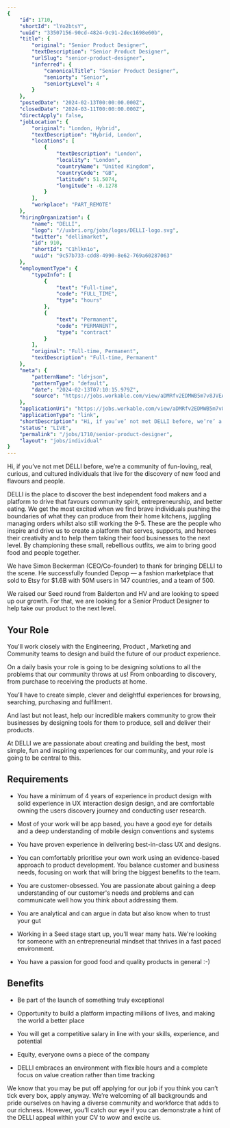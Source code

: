 ```yaml
---
{
	"id": 1710,
	"shortId": "lYo2btsY",
	"uuid": "33507156-90cd-4824-9c91-2dec1698e60b",
	"title": {
		"original": "Senior Product Designer",
		"textDescription": "Senior Product Designer",
		"urlSlug": "senior-product-designer",
		"inferred": {
			"canonicalTitle": "Senior Product Designer",
			"seniorty": "Senior",
			"seniortyLevel": 4
		}
	},
	"postedDate": "2024-02-13T00:00:00.000Z",
	"closedDate": "2024-03-11T00:00:00.000Z",
	"directApply": false,
	"jobLocation": {
		"original": "London, Hybrid",
		"textDescription": "Hybrid, London",
		"locations": [
			{
				"textDescription": "London",
				"locality": "London",
				"countryName": "United Kingdom",
				"countryCode": "GB",
				"latitude": 51.5074,
				"longitude": -0.1278
			}
		],
		"workplace": "PART_REMOTE"
	},
	"hiringOrganization": {
		"name": "DELLI",
		"logo": "//uxbri.org/jobs/logos/DELLI-logo.svg",
		"twitter": "dellimarket",
		"id": 910,
		"shortId": "C1hlkn1o",
		"uuid": "9c57b733-cdd8-4990-8e62-769a60287063"
	},
	"employmentType": {
		"typeInfo": [
			{
				"text": "Full-time",
				"code": "FULL_TIME",
				"type": "hours"
			},
			{
				"text": "Permanent",
				"code": "PERMANENT",
				"type": "contract"
			}
		],
		"original": "Full-time, Permanent",
		"textDescription": "Full-time, Permanent"
	},
	"meta": {
		"patternName": "ld+json",
		"patternType": "default",
		"date": "2024-02-13T07:10:15.979Z",
		"source": "https://jobs.workable.com/view/aDMRfv2EDMWB5m7v8JVEAh/hybrid-senior-product-designer-in-london-at-delli"
	},
	"applicationUri": "https://jobs.workable.com/view/aDMRfv2EDMWB5m7v8JVEAh/hybrid-senior-product-designer-in-london-at-delli",
	"applicationType": "link",
	"shortDescription": "Hi, if you’ve’ not met DELLI before, we’re’ a community of fun-loving-, real, curious, and cultured individuals that live for the discovery of new food and flavours and people. DELLI is the place to",
	"status": "LIVE",
	"permalink": "/jobs/1710/senior-product-designer",
	"layout": "jobs/individual"
}
---
```

<p>Hi, if you’ve not met DELLI before, we’re a community of fun-loving, real, curious, and cultured individuals that live for the discovery of new food and flavours and people.</p><p>DELLI is the place to discover the best independent food makers and a platform to drive that favours community spirit, entrepreneurship, and better eating. We get the most excited when we find brave individuals pushing the boundaries of what they can produce from their home kitchens, juggling managing orders whilst also still working the 9-5. These are the people who inspire and drive us to create a platform that serves, supports, and heroes their creativity and to help them taking their food businesses to the next level. By championing these small, rebellious outfits, we aim to bring good food and people together.</p><p>We have Simon Beckerman (CEO/Co-founder) to thank for bringing DELLI to the scene. He successfully founded Depop — a fashion marketplace that sold to Etsy for $1.6B with 50M users in 147 countries, and a team of 500.</p><p>We raised our Seed round from Balderton and HV and are looking to speed up our growth. For that, we are looking for a Senior Product Designer to help take our product to the next level.</p><h2>Your Role</h2><p>You'll work closely with the Engineering, Product , Marketing and Community teams to design and build the future of our product experience.</p><p>On a daily basis your role is going to be designing solutions to all the problems that our community throws at us! From onboarding to discovery, from purchase to receiving the products at home.</p><p>You’ll have to create simple, clever and delightful experiences for browsing, searching, purchasing and fulfilment.</p><p>And last but not least, help our incredible makers community to grow their businesses by designing tools for them to produce, sell and deliver their products.</p><p>At DELLI we are passionate about creating and building the best, most simple, fun and inspiring experiences for our community, and your role is going to be central to this.</p><h2>Requirements</h2><ul><li><p>You have a minimum of 4 years of experience in product design with solid experience in UX interaction design design, and are comfortable owning the users discovery journey and conducting user research.</p></li><li><p>Most of your work will be app based, you have a good eye for details and a deep understanding of mobile design conventions and systems</p></li><li><p>You have proven experience in delivering best-in-class UX and designs.</p></li><li><p>You can comfortably prioritise your own work using an evidence-based approach to product development. You balance customer and business needs, focusing on work that will bring the biggest benefits to the team.</p></li><li><p>You are customer-obsessed. You are passionate about gaining a deep understanding of our customer's needs and problems and can communicate well how you think about addressing them.</p></li><li><p>You are analytical and can argue in data but also know when to trust your gut</p></li><li><p>Working in a Seed stage start up, you'll wear many hats. We're looking for someone with an entrepreneurial mindset that thrives in a fast paced environment.</p></li><li><p>You have a passion for good food and quality products in general :-)</p></li></ul><h2>Benefits</h2><ul><li><p>Be part of the launch of something truly exceptional</p></li><li><p>Opportunity to build a platform impacting millions of lives, and making the world a better place</p></li><li><p>You will get a competitive salary in line with your skills, experience, and potential</p></li><li><p>Equity, everyone owns a piece of the company</p></li><li><p>DELLI embraces an environment with flexible hours and a complete focus on value creation rather than time tracking</p></li></ul><p>We know that you may be put off applying for our job if you think you can’t tick every box, apply anyway. We’re welcoming of all backgrounds and pride ourselves on having a diverse community and workforce that adds to our richness. However, you’ll catch our eye if you can demonstrate a hint of the DELLI appeal within your CV to wow and excite us.</p>
